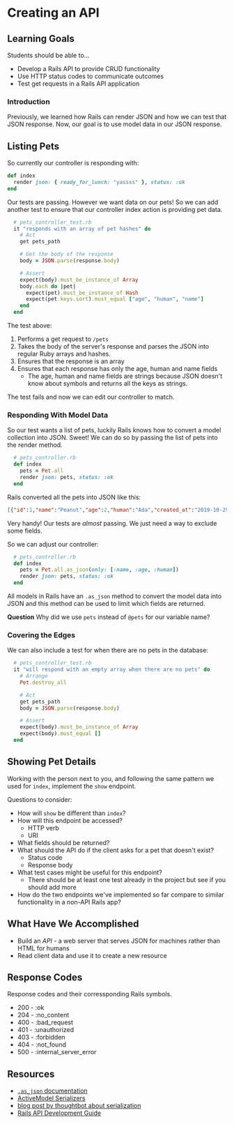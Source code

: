 # Creating an API

## Learning Goals

Students should be able to...

- Develop a Rails API to provide CRUD functionality
- Use HTTP status codes to communicate outcomes
- Test get requests in a Rails API application

### Introduction

Previously, we learned how Rails can render JSON and how we can test that JSON response. Now, our goal is to use model data in our JSON response.

## Listing Pets

So currently our controller is responding with:

```ruby
def index
  render json: { ready_for_lunch: "yassss" }, status: :ok
end
```

Our tests are passing.  However we want data on our pets!  So we can add another test to ensure that our controller index action is providing pet data.

```ruby
  # pets_controller_test.rb
  it "responds with an array of pet hashes" do
    # Act
    get pets_path

    # Get the body of the response
    body = JSON.parse(response.body)

    # Assert
    expect(body).must_be_instance_of Array
    body.each do |pet|
      expect(pet).must_be_instance_of Hash
      expect(pet.keys.sort).must_equal ["age", "human", "name"]
    end
  end
```

The test above:

1. Performs a get request to `/pets`
1. Takes the body of the server's response and parses the JSON into regular Ruby arrays and hashes.
1. Ensures that the response is an array
1. Ensures that each response has only the age, human and name fields
    - The age, human and name fields are strings because JSON doesn't know about symbols and returns all the keys as strings.

The test fails and now we can edit our controller to match.  

### Responding With Model Data

So our test wants a list of pets, luckily Rails knows how to convert a model collection into JSON.  Sweet!  We can do so by passing the list of pets into the render method.

```ruby
  # pets_controller.rb
  def index
    pets = Pet.all
    render json: pets, status: :ok
  end
```

Rails converted all the pets into JSON like this:

```json
[{"id":1,"name":"Peanut","age":2,"human":"Ada","created_at":"2019-10-29T21:19:34.854Z","updated_at":"2019-10-29T21:19:34.854Z"},{"id":2,"name":"Horsetooth","age":14,"human":"Grace","created_at":"2019-10-29T21:19:34.857Z","updated_at":"2019-10-29T21:19:34.857Z"},{"id":3,"name":"Beansprout","age":1,"human":"Katherine","created_at":"2019-10-29T21:19:34.859Z","updated_at":"2019-10-29T21:19:34.859Z"}]
```

Very handy!  Our tests are _almost_ passing.  We just need a way to exclude some fields.

So we can adjust our controller:

```ruby
  # pets_controller.rb
  def index
    pets = Pet.all.as_json(only: [:name, :age, :human])
    render json: pets, status: :ok
  end
```

All models in Rails have an `.as_json` method to convert the model data into JSON and this method can be used to limit which fields are returned.

**Question** Why did we use `pets` instead of `@pets` for our variable name?

### Covering the Edges

We can also include a test for when there are no pets in the database:

```ruby
  # pets_controller_test.rb
  it "will respond with an empty array when there are no pets" do
    # Arrange
    Pet.destroy_all

    # Act
    get pets_path
    body = JSON.parse(response.body)

    # Assert
    expect(body).must_be_instance_of Array
    expect(body).must_equal []
  end
```

## Showing Pet Details

Working with the person next to you, and following the same pattern we used for `index`, implement the `show` endpoint.

Questions to consider:

- How will `show` be different than `index`?
- How will this endpoint be accessed?
  - HTTP verb
  - URI
- What fields should be returned?
- What should the API do if the client asks for a pet that doesn't exist?
  - Status code
  - Response body
- What test cases might be useful for this endpoint?
  - There should be at least one test already in the project but see if you should add more
- How do the two endpoints we've implemented so far compare to similar functionality in a non-API Rails app?

## What Have We Accomplished

- Build an _API_ - a web server that serves JSON for machines rather than HTML for humans
- Read client data and use it to create a new resource

## Response Codes

Response codes and their corressponding Rails symbols.

- 200 - :ok
- 204 - :no_content
- 400 - :bad_request
- 401 - :unauthorized
- 403 - :forbidden
- 404 - :not_found
- 500 - :internal_server_error

## Resources

- [`.as_json` documentation](http://api.rubyonrails.org/classes/ActiveModel/Serializers/JSON.html#method-i-as_json)
- [ActiveModel Serializers](http://railscasts.com/episodes/409-active-model-serializers)
- [blog post by thoughtbot about serialization](http://robots.thoughtbot.com/better-serialization-less-as-json)
- [Rails API Development Guide](http://edgeguides.rubyonrails.org/api_app.html)

